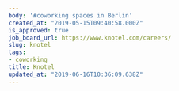 ```yaml
---
body: '#coworking spaces in Berlin'
created_at: "2019-05-15T09:40:58.000Z"
is_approved: true
job_board_url: https://www.knotel.com/careers/
slug: knotel
tags:
- coworking
title: Knotel
updated_at: "2019-06-16T10:36:09.638Z"
---
```


